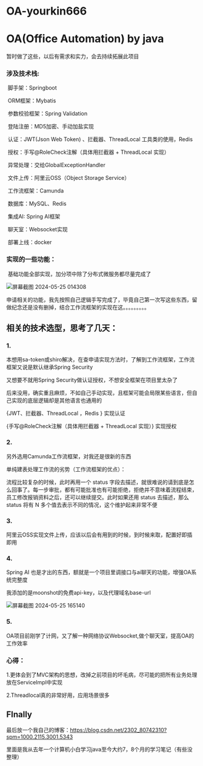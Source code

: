 # OA-yourkin666
#                                    	 OA(Office Automation) by java

暂时做了这些，以后有需求和实力，会去持续拓展此项目

### 涉及技术栈:

​		脚手架：Springboot

​		ORM框架：Mybatis

​		参数校验框架：Spring Validation

​		登陆注册：MD5加密、手动加盐实现

​		认证：JWT(Json Web Token) 、拦截器、ThreadLocal 工具类的使用，Redis

​		授权：手写@RoleCheck注解（具体用拦截器 + ThreadLocal 实现）

​		异常处理：交给GlobalExceptionHandler

​		文件上传：阿里云OSS（Object Storage Service）

​		工作流框架：Camunda

​		数据库：MySQL、Redis

​		集成AI: Spring AI框架 

​		聊天室：Websocket实现

​		部署上线：docker



### 实现的一些功能：

​		基础功能全部实现，加分项中除了分布式微服务都尽量完成了

![屏幕截图 2024-05-25 014308](https://github.com/yourkin666/OA-yourkin666/assets/146162315/1c2c3132-3e4f-4170-a162-de4f821a63e8)



申请相关的功能，我先按照自己逻辑手写完成了，毕竟自己第一次写这些东西，留做纪念还是没有删掉，结合工作流框架的实现在这。。。。。。。。。



## 相关的技术选型，思考了几天：

### 1.

本想用sa-token或shiro解决，在查申请实现方法时，了解到工作流框架，工作流框架又说是默认继承Spring Security

又想要不就用Spring Security做认证授权，不想安全框架在项目里太杂了

后来没用，确实重且麻烦，不如自己手动实现，且框架可能会局限某些语言，但自己实现的底层逻辑却是其他语言也通用的

{JWT、拦截器、ThreadLocal ，Redis }    实现认证

{手写@RoleCheck注解（具体用拦截器 + ThreadLocal 实现）}     实现授权



### 2.

另外选用Camunda工作流框架，对我还是很新的东西

单纯建表处理工作流的劣势（工作流框架的优点）：

流程比较复杂的时候，此时再用一个 status 字段去描述，就很难说的请到底是怎么回事了。每一步审批，都有可能批准也有可能拒绝，拒绝并不意味着流程结束，员工修改报销资料之后，还可以继续提交。此时如果还用 status 去描述，那么 status 将有 N 多个值去表示不同的情况，这个维护起来非常不便



### 3.

阿里云OSS实现文件上传，应该以后会有用到的时候，到时候来取，配置好即插即用





### 4.

Spring AI 也是才出的东西，额就是一个项目里调接口与ai聊天的功能，增强OA系统完整度

我添加的是moonshot的免费api-key，以及代理域名base-url

![屏幕截图 2024-05-25 165140](https://github.com/yourkin666/OA-yourkin666/assets/146162315/5ff60053-c11f-41d4-a34e-7a780d019bbf)



### 5.

OA项目前刚学了计网，又了解一种网络协议Websocket,做个聊天室，提高OA的工作效率



### 心得：

1.更体会到了MVC架构的思想，改掉之前项目的坏毛病，尽可能的把所有业务处理放在ServiceImpl中实现

2.Threadlocal真的非常好用，应用场景很多



## FInally

最后放一个我自己的博客：https://blog.csdn.net/2302_80742310?spm=1000.2115.3001.5343

里面是我从去年一个计算机小白学习java至今大约7，8个月的学习笔记（有些没整理）

